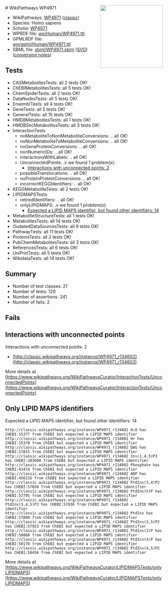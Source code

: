 <img style="float: right; width: 200px" src="https://upload.wikimedia.org/wikipedia/commons/thumb/8/83/Wplogo_with_text_500.png/640px-Wplogo_with_text_500.png" />
# WikiPathways WP4971

* WikiPathways: [WP4971](https://wikipathways.org/pathways/WP4971) ([classic](https://classic.wikipathways.org/instance/WP4971))
* Species: Homo sapiens
* Scholia: [WP4971](https://scholia.toolforge.org/wikipathways/WP4971)
* WPRDF file: [wp/Human/WP4971.ttl](../wp/Human/WP4971.ttl)
* GPMLRDF file: [wp/gpml/Human/WP4971.ttl](../wp/gpml/Human/WP4971.ttl)
* SBML file: [sbml/WP4971.sbml](../sbml/WP4971.sbml) ([SVG](../sbml/WP4971.svg)) ([conversion notes](../sbml/WP4971.txt))

## Tests
* CASMetabolitesTests: all 2 tests OK!
* ChEBIMetabolitesTests: all 5 tests OK!
* ChemSpiderTests: all 2 tests OK!
* DataNodesTests: all 5 tests OK!
* EnsemblTests: all 4 tests OK!
* GeneTests: all 5 tests OK!
* GeneralTests: all 15 tests OK!
* HMDBMetabolitesTests: all 1 tests OK!
* HMDBSecMetabolitesTests: all 3 tests OK!
* InteractionTests
    * noMetaboliteToNonMetaboliteConversions: .. all OK!
    * noNonMetaboliteToMetaboliteConversions: .. all OK!
    * noGeneProteinConversions: .. all OK!
    * nonNumericIDs: .. all OK!
    * interactionsWithLabels: .. all OK!
    * UnconnectedPoints: .x we found 1 problem(s):
        * [Interactions with unconnected points: 2](#35a61ada)
    * possibleTranslocations: .. all OK!
    * noProteinProteinConversions: .. all OK!
    * incorrectKEGGIdentifiers: .. all OK!
* KEGGMetaboliteTests: all 2 tests OK!
* LIPIDMAPSTests
    * retiredIdentifiers: .. all OK!
    * onlyLIPIDMAPS: .x we found 1 problem(s):
        * [Expected a LIPID MAPS identifier, but found other identifiers: 14](#d0bfb67c)
* MetaboliteStructureTests: all 1 tests OK!
* MetabolitesTests: all 14 tests OK!
* OudatedDataSourcesTests: all 9 tests OK!
* PathwayTests: all 11 tests OK!
* ProteinsTests: all 2 tests OK!
* PubChemMetabolitesTests: all 3 tests OK!
* ReferencesTests: all 6 tests OK!
* UniProtTests: all 5 tests OK!
* WikidataTests: all 14 tests OK!


## Summary

* Number of test classes: 21
* Number of tests: 120
* Number of assertions: 241
* Number of fails: 2

## Fails

<a name="35a61ada" />

## Interactions with unconnected points

Interactions with unconnected points: 2

* [http://classic.wikipathways.org/instance/WP4971_r134602](http://classic.wikipathways.org/instance/WP4971_r134602)


More details at [https://www.wikipathways.org/WikiPathwaysCurator/InteractionTests/UnconnectedPoints](https://www.wikipathways.org/WikiPathwaysCurator/InteractionTests/UnconnectedPoints)

<a name="d0bfb67c" />

## Only LIPID MAPS identifiers

Expected a LIPID MAPS identifier, but found other identifiers: 14
```
http://classic.wikipathways.org/instance/WP4971_r134602 H₂O has CHEBI:15377 from ChEBI but expected a LIPID MAPS identifier
http://classic.wikipathways.org/instance/WP4971_r134602 H+ has CHEBI:15378 from ChEBI but expected a LIPID MAPS identifier
http://classic.wikipathways.org/instance/WP4971_r134602 DAG has CHEBI:17815 from ChEBI but expected a LIPID MAPS identifier
http://classic.wikipathways.org/instance/WP4971_r134602 Ins(1,4,5)P3 has CHEBI:203600 from ChEBI but expected a LIPID MAPS identifier
http://classic.wikipathways.org/instance/WP4971_r134602 Phosphate has CHEBI:43474 from ChEBI but expected a LIPID MAPS identifier
http://classic.wikipathways.org/instance/WP4971_r134602 ADP has CHEBI:456216 from ChEBI but expected a LIPID MAPS identifier
http://classic.wikipathways.org/instance/WP4971_r134602 PtdIns(3,4)P2 has CHEBI:57658 from ChEBI but expected a LIPID MAPS identifier
http://classic.wikipathways.org/instance/WP4971_r134602 PtdIns(5)P has CHEBI:57795 from ChEBI but expected a LIPID MAPS identifier
http://classic.wikipathways.org/instance/WP4971_r134602 PtdIns(3,4,5)P3 has CHEBI:57836 from ChEBI but expected a LIPID MAPS identifier
http://classic.wikipathways.org/instance/WP4971_r134602 PtdIns has CHEBI:57880 from ChEBI but expected a LIPID MAPS identifier
http://classic.wikipathways.org/instance/WP4971_r134602 PtdIns(3,5)P2 has CHEBI:57923 from ChEBI but expected a LIPID MAPS identifier
http://classic.wikipathways.org/instance/WP4971_r134602 PtdIns(3)P has CHEBI:58088 from ChEBI but expected a LIPID MAPS identifier
http://classic.wikipathways.org/instance/WP4971_r134602 PtdIns(4)P has CHEBI:58178 from ChEBI but expected a LIPID MAPS identifier
http://classic.wikipathways.org/instance/WP4971_r134602 PtdIns(4,5)P2 has CHEBI:58456 from ChEBI but expected a LIPID MAPS identifier
```

More details at [https://www.wikipathways.org/WikiPathwaysCurator/LIPIDMAPSTests/onlyLIPIDMAPS](https://www.wikipathways.org/WikiPathwaysCurator/LIPIDMAPSTests/onlyLIPIDMAPS)

